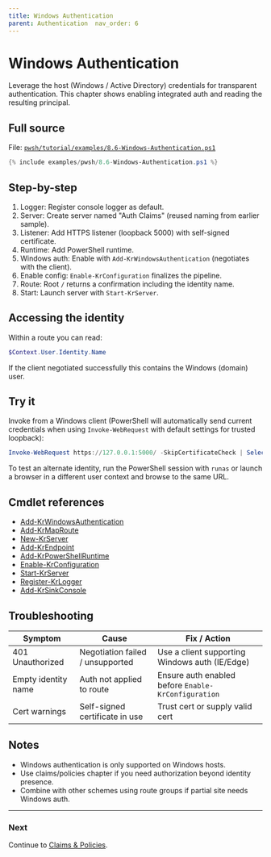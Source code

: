 ```yaml
---
title: Windows Authentication
parent: Authentication	nav_order: 6
---
```


# Windows Authentication

Leverage the host (Windows / Active Directory) credentials for transparent authentication.
This chapter shows enabling integrated auth and reading the resulting principal.

## Full source

File: [`pwsh/tutorial/examples/8.6-Windows-Authentication.ps1`][8.6-Windows-Authentication.ps1]

```powershell
{% include examples/pwsh/8.6-Windows-Authentication.ps1 %}
```

## Step-by-step

1. Logger: Register console logger as default.
2. Server: Create server named "Auth Claims" (reused naming from earlier sample).
3. Listener: Add HTTPS listener (loopback 5000) with self-signed certificate.
4. Runtime: Add PowerShell runtime.
5. Windows auth: Enable with `Add-KrWindowsAuthentication` (negotiates with the client).
6. Enable config: `Enable-KrConfiguration` finalizes the pipeline.
7. Route: Root `/` returns a confirmation including the identity name.
8. Start: Launch server with `Start-KrServer`.

## Accessing the identity

Within a route you can read:

```powershell
$Context.User.Identity.Name
```

If the client negotiated successfully this contains the Windows (domain) user.

## Try it

Invoke from a Windows client (PowerShell will automatically send current credentials
when using `Invoke-WebRequest` with default settings for trusted loopback):

```powershell
Invoke-WebRequest https://127.0.0.1:5000/ -SkipCertificateCheck | Select -Expand Content
```

To test an alternate identity, run the PowerShell session with `runas` or launch a browser
in a different user context and browse to the same URL.

## Cmdlet references

- [Add-KrWindowsAuthentication][Add-KrWindowsAuthentication]
- [Add-KrMapRoute][Add-KrMapRoute]
- [New-KrServer][New-KrServer]
- [Add-KrEndpoint][Add-KrEndpoint]
- [Add-KrPowerShellRuntime][Add-KrPowerShellRuntime]
- [Enable-KrConfiguration][Enable-KrConfiguration]
- [Start-KrServer][Start-KrServer]
- [Register-KrLogger][Register-KrLogger]
- [Add-KrSinkConsole][Add-KrSinkConsole]

## Troubleshooting

| Symptom             | Cause                            | Fix / Action                                        |
| ------------------- | -------------------------------- | --------------------------------------------------- |
| 401 Unauthorized    | Negotiation failed / unsupported | Use a client supporting Windows auth (IE/Edge)      |
| Empty identity name | Auth not applied to route        | Ensure auth enabled before `Enable-KrConfiguration` |
| Cert warnings       | Self-signed certificate in use   | Trust cert or supply valid cert                     |

## Notes

- Windows authentication is only supported on Windows hosts.
- Use claims/policies chapter if you need authorization beyond identity presence.
- Combine with other schemes using route groups if partial site needs Windows auth.

---

### Next

Continue to [Claims & Policies](./7.Claims-Policies).

[8.6-Windows-Authentication.ps1]: /pwsh/tutorial/examples/8.6-Windows-Authentication.ps1
[Add-KrWindowsAuthentication]: /pwsh/cmdlets/Add-KrWindowsAuthentication
[Add-KrMapRoute]: /pwsh/cmdlets/Add-KrMapRoute
[New-KrServer]: /pwsh/cmdlets/New-KrServer
[Add-KrEndpoint]: /pwsh/cmdlets/Add-KrEndpoint
[Add-KrPowerShellRuntime]: /pwsh/cmdlets/Add-KrPowerShellRuntime
[Enable-KrConfiguration]: /pwsh/cmdlets/Enable-KrConfiguration
[Start-KrServer]: /pwsh/cmdlets/Start-KrServer
[Register-KrLogger]: /pwsh/cmdlets/Register-KrLogger
[Add-KrSinkConsole]: /pwsh/cmdlets/Add-KrSinkConsole
